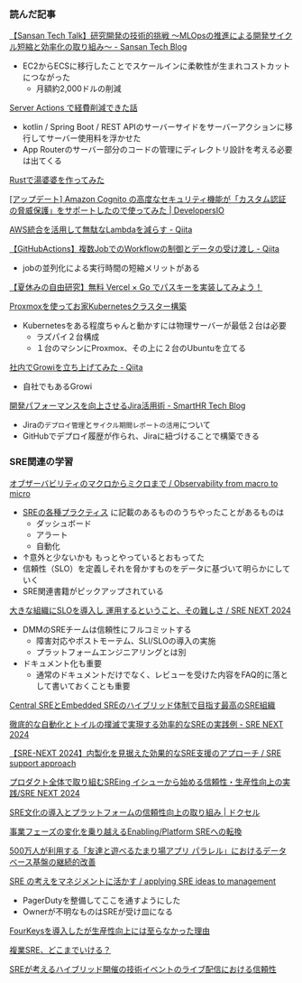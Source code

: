 ### 読んだ記事

[【Sansan Tech Talk】研究開発の技術的挑戦 〜MLOpsの推進による開発サイクル短縮と効率化の取り組み〜 - Sansan Tech Blog](https://buildersbox.corp-sansan.com/entry/sansan-tech-talk-randd-takanohashi)

- EC2からECSに移行したことでスケールインに柔軟性が生まれコストカットにつながった
    - 月額約2,000ドルの削減

[Server Actions で経費削減できた話](https://zenn.dev/kgryo/articles/server_actions_cost_down)

- kotlin / Spring Boot / REST APIのサーバーサイドをサーバーアクションに移行してサーバー使用料を浮かせた
- App Routerのサーバー部分のコードの管理にディレクトリ設計を考える必要は出てくる

[Rustで湯婆婆を作ってみた](https://zenn.dev/2323_code/articles/8efd8a79c224e1)

[[アップデート] Amazon Cognito の高度なセキュリティ機能が「カスタム認証の脅威保護」をサポートしたので使ってみた | DevelopersIO](https://dev.classmethod.jp/articles/covecognito-asfr-custom-authentication-flows/)

[AWS統合を活用して無駄なLambdaを減らす - Qiita](https://qiita.com/maru3745/items/dc77e0726306435c0e6a?utm_campaign=popular_items&utm_medium=feed&utm_source=popular_items)

[【GitHubActions】複数JobでのWorkflowの制御とデータの受け渡し - Qiita](https://qiita.com/art93dev/items/727a039a0933706a6240?utm_campaign=popular_items&utm_medium=feed&utm_source=popular_items)

- jobの並列化による実行時間の短縮メリットがある

[【夏休みの自由研究】無料 Vercel × Go でパスキーを実装してみよう！](https://zenn.dev/otakakot/articles/eaf0e90e6b6613)

[Proxmoxを使ってお家Kubernetesクラスター構築](https://zenn.dev/kyami/articles/fbd9afe11c7910)

- Kubernetesをある程度ちゃんと動かすには物理サーバーが最低２台は必要
    - ラズパイ２台構成
    - １台のマシンにProxmox、その上に２台のUbuntuを立てる

[社内でGrowiを立ち上げてみた - Qiita](https://qiita.com/cohpen/items/d307dfb8b540e3976d37)

- 自社でもあるGrowi

[開発パフォーマンスを向上させるJira活用術 - SmartHR Tech Blog](https://tech.smarthr.jp/entry/2024/08/09/174722)

- Jiraの`デプロイ管理`と`サイクル期間レポートの活用`について
- GitHubでデプロイ履歴が作られ、Jiraに紐づけることで構築できる

### SRE関連の学習

[オブザーバビリティのマクロからミクロまで / Observability from macro to micro](https://speakerdeck.com/ymotongpoo/observability-from-macro-to-micro)

- [SREの各種プラクティス](https://speakerdeck.com/ymotongpoo/observability-from-macro-to-micro?slide=4) に記載のあるもののうちやったことがあるものは
    - ダッシュボード
    - アラート
    - 自動化
- ↑意外と少ないかも もっとやっているとおもってた
- 信頼性（SLO）を定義しそれを脅かすものをデータに基づいて明らかにしていく
- SRE関連書籍がピックアップされている

[大きな組織にSLOを導入し 運用するということ、その難しさ / SRE NEXT 2024](https://speakerdeck.com/junjunjunk/sre-next-2024)

- DMMのSREチームは信頼性にフルコミットする
    - 障害対応やポストモーテム、SLI/SLOの導入の実施
    - プラットフォームエンジニアリングとは別
- ドキュメント化も重要
    - 通常のドキュメントだけでなく、レビューを受けた内容をFAQ的に落として書いておくことも重要

[Central SREとEmbedded SREのハイブリッド体制で目指す最高のSRE組織](https://speakerdeck.com/akiragoto/central-sretoembedded-srenohaiburitudoti-zhi-demu-zhi-suzui-gao-nosrezu-zhi)

[徹底的な自動化とトイルの撲滅で実現する効率的なSREの実践例 - SRE NEXT 2024](https://speakerdeck.com/bbqallstars/che-di-de-nazi-dong-hua-totoirunopu-mie-deshi-xian-suruxiao-lu-de-nasrenoshi-jian-li-sre-next-2024)

[【SRE-NEXT 2024】内製化を見据えた効果的なSRE支援のアプローチ / SRE support approach](https://speakerdeck.com/kojake_300/sre-next-2024-nei-zhi-hua-wojian-ju-etaxiao-guo-de-nasrezhi-yuan-noapuroti)

[プロダクト全体で取り組むSREing イシューから始める信頼性・生産性向上の実践/SRE NEXT 2024](https://speakerdeck.com/visional_engineering_and_design/sre-next-2024)

[SRE文化の導入とプラットフォームの信頼性向上の取り組み | ドクセル](https://www.docswell.com/s/mugioka/ZDNDLW-sre-next-2024#p1)

[事業フェーズの変化を乗り越えるEnabling/Platform SREへの転換](https://speakerdeck.com/hosht/platform-srehenozhuan-huan)

[500万人が利用する「友達と遊べるたまり場アプリ パラレル」におけるデータベース基盤の継続的改善](https://speakerdeck.com/yoheimuta/500mo-ren-gali-yong-suru-you-da-toyou-berutamarichang-apuri-parareru-niokerudetabesuji-pan-noji-sok-de-gai-shan)

[SRE の考えをマネジメントに活かす / applying SRE ideas to management](https://speakerdeck.com/chaspy/applying-sre-ideas-to-management)

- PagerDutyを整備してここを通すようにした
- Ownerが不明なものはSREが受け皿になる

[FourKeysを導入したが生産性向上には至らなかった理由](https://speakerdeck.com/niftycorp/sre-next-2024-lt)

[複業SRE、どこまでいける？](https://speakerdeck.com/sogaoh/fu-ye-sre-dokomadeikeru)

[SREが考えるハイブリッド開催の技術イベントのライブ配信における信頼性](https://speakerdeck.com/yuchi/srekakao-eruhaihuritutokai-cui-noji-shu-ihentonoraihupei-xin-niokeruxin-lai-xing-at-sre-next2024)